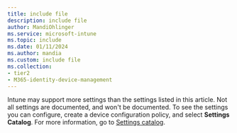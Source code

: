 ```yaml
---
title: include file
description: include file
author: MandiOhlinger
ms.service: microsoft-intune
ms.topic: include
ms.date: 01/11/2024
ms.author: mandia
ms.custom: include file
ms.collection:
- tier2
- M365-identity-device-management
---
```


<!-- This include file is used in the Windows 10 reference settings lists in /configuration. -->

Intune may support more settings than the settings listed in this article. Not all settings are documented, and won't be documented. To see the settings you can configure, create a device configuration policy, and select **Settings Catalog**. For more information, go to [Settings catalog](../configuration/settings-catalog.md).
